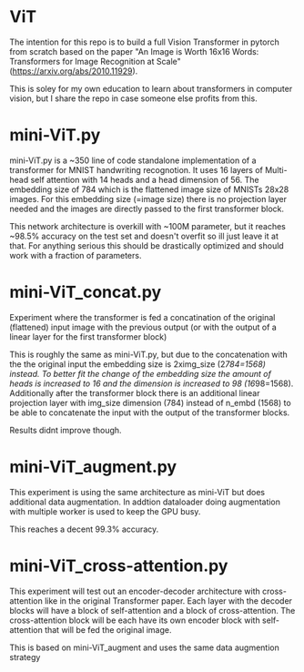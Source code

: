 # ViT


 The intention for this repo is to build a full Vision Transformer in pytorch from 
 scratch based on the paper "An Image is Worth 16x16 Words: Transformers for Image 
 Recognition at Scale" (https://arxiv.org/abs/2010.11929).
 
 This is soley for my own education to learn about transformers in computer vision,
 but I share the repo in case someone else profits from this.

 # mini-ViT.py

mini-ViT.py is a ~350 line of code standalone implementation of a transformer for MNIST
handwriting recognotion. It uses 16 layers of Multi-head self attention with 14 heads 
and a head dimension of 56. The embedding size of 784 which is the flattened image size
of MNISTs 28x28 images. For this embedding size (=image size) there is no projection layer
needed and the images are directly passed to the first transformer block.

This network architecture is overkill with ~100M parameter, but it reaches ~98.5% accuracy
on the test set and doesn't overfit so ill just leave it at that. For anything serious this
should be drastically optimized and should work with a fraction of parameters.

# mini-ViT_concat.py

Experiment where the transformer is fed a concatination of the original (flattened) 
input image with the previous output (or with the output of a linear layer for the 
first transformer block) 

This is roughly the same as mini-ViT.py, but due to the concatenation with the the
original input the embedding size is 2ximg_size (2*784=1568) instead. To better fit the change
of the embedding size the amount of heads is increased to 16 and the dimension is increased
to 98 (16*98=1568). Additionally after the transformer block there is an additional linear 
projection layer with img_size dimension (784) instead of n_embd (1568) to be able to concatenate
the input with the output of the transformer blocks.

Results didnt improve though.

# mini-ViT_augment.py

This experiment is using the same architecture as mini-ViT but does additional data augmentation.
In addtion dataloader doing augmentation with multiple worker is used to keep the GPU busy. 

This reaches a decent 99.3% accuracy.


# mini-ViT_cross-attention.py

This experiment will test out an encoder-decoder architecture with cross-attention
like in the original Transformer paper. Each layer with the decoder blocks will have a block 
of self-attention and a block of cross-attention. The cross-attention block will be 
each have its own encoder block with self-attention that will be fed the original image. 

This is based on mini-ViT_augment and uses the same data augmention strategy

